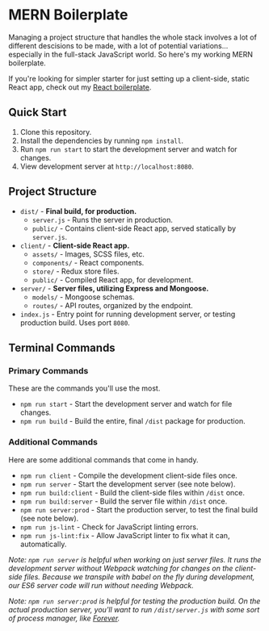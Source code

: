 # MERN Boilerplate

Managing a project structure that handles the whole stack involves a lot of different descisions to be made, with a lot of potential variations... especially in the full-stack JavaScript world. So here's my working MERN boilerplate.

If you're looking for simpler starter for just setting up a client-side, static React app, check out my [React boilerplate](https://github.com/themeblvd/react-boilerplate).

## Quick Start

1. Clone this repository.
2. Install the dependencies by running `npm install`.
3. Run `npm run start` to start the development server and watch for changes.
4. View development server at `http://localhost:8080`.

## Project Structure

* `dist/` - **Final build, for production.**
    * `server.js` - Runs the server in production.
    * `public/` - Contains client-side React app, served statically by `server.js`.
* `client/` - **Client-side React app.**
    * `assets/` - Images, SCSS files, etc.
    * `components/` - React components.
    * `store/` - Redux store files.
    * `public/` - Compiled React app, for development.
* `server/` - **Server files, utilizing Express and Mongoose.**
    * `models/` -  Mongoose schemas.
    * `routes/` -  API routes, organized by the endpoint.
* `index.js` - Entry point for running development server, or testing production build. Uses port `8080`.

## Terminal Commands

### Primary Commands

These are the commands you'll use the most.

* `npm run start` - Start the development server and watch for file changes.
* `npm run build` - Build the entire, final `/dist` package for production.

### Additional Commands

Here are some additional commands that come in handy.

* `npm run client` - Compile the development client-side files once.
* `npm run server` - Start the development server (see note below).
* `npm run build:client` - Build the client-side files within `/dist` once.
* `npm run build:server` - Build the server file within `/dist` once.
* `npm run server:prod` - Start the production server, to test the final build (see note below).
* `npm run js-lint` - Check for JavaScript linting errors.
* `npm run js-lint:fix` - Allow JavaScript linter to fix what it can, automatically.

*Note: `npm run server` is helpful when working on just server files. It runs the development server without Webpack watching for changes on the client-side files. Because we transpile with babel on the fly during development, our ES6 server code will run without needing Webpack.*

*Note: `npm run server:prod` is helpful for testing the production build. On the actual production server, you'll want to run `/dist/server.js` with some sort of process manager, like [Forever](https://expressjs.com/en/advanced/pm.html#forever).*
